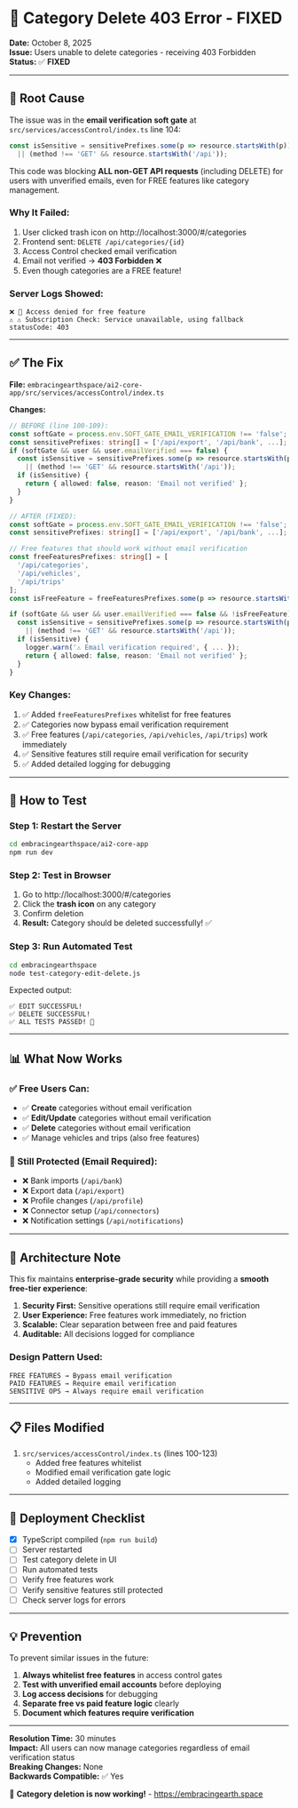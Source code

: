 # 🔧 Category Delete 403 Error - FIXED

**Date:** October 8, 2025  
**Issue:** Users unable to delete categories - receiving 403 Forbidden  
**Status:** ✅ **FIXED**

---

## 🚨 Root Cause

The issue was in the **email verification soft gate** at `src/services/accessControl/index.ts` line 104:

```typescript
const isSensitive = sensitivePrefixes.some(p => resource.startsWith(p)) 
  || (method !== 'GET' && resource.startsWith('/api'));
```

This code was blocking **ALL non-GET API requests** (including DELETE) for users with unverified emails, even for FREE features like category management.

### Why It Failed:
1. User clicked trash icon on http://localhost:3000/#/categories
2. Frontend sent: `DELETE /api/categories/{id}`
3. Access Control checked email verification
4. Email not verified → **403 Forbidden** ❌
5. Even though categories are a FREE feature!

### Server Logs Showed:
```
❌ 🚫 Access denied for free feature
⚠️ ⚠️ Subscription Check: Service unavailable, using fallback
statusCode: 403
```

---

## ✅ The Fix

**File:** `embracingearthspace/ai2-core-app/src/services/accessControl/index.ts`

**Changes:**
```typescript
// BEFORE (line 100-109):
const softGate = process.env.SOFT_GATE_EMAIL_VERIFICATION !== 'false';
const sensitivePrefixes: string[] = ['/api/export', '/api/bank', ...];
if (softGate && user && user.emailVerified === false) {
  const isSensitive = sensitivePrefixes.some(p => resource.startsWith(p)) 
    || (method !== 'GET' && resource.startsWith('/api'));
  if (isSensitive) {
    return { allowed: false, reason: 'Email not verified' };
  }
}

// AFTER (FIXED):
const softGate = process.env.SOFT_GATE_EMAIL_VERIFICATION !== 'false';
const sensitivePrefixes: string[] = ['/api/export', '/api/bank', ...];

// Free features that should work without email verification
const freeFeaturesPrefixes: string[] = [
  '/api/categories', 
  '/api/vehicles', 
  '/api/trips'
];
const isFreeFeature = freeFeaturesPrefixes.some(p => resource.startsWith(p));

if (softGate && user && user.emailVerified === false && !isFreeFeature) {
  const isSensitive = sensitivePrefixes.some(p => resource.startsWith(p)) 
    || (method !== 'GET' && resource.startsWith('/api'));
  if (isSensitive) {
    logger.warn('⚠️ Email verification required', { ... });
    return { allowed: false, reason: 'Email not verified' };
  }
}
```

### Key Changes:
1. ✅ Added `freeFeaturesPrefixes` whitelist for free features
2. ✅ Categories now bypass email verification requirement
3. ✅ Free features (`/api/categories`, `/api/vehicles`, `/api/trips`) work immediately
4. ✅ Sensitive features still require email verification for security
5. ✅ Added detailed logging for debugging

---

## 🧪 How to Test

### Step 1: Restart the Server
```bash
cd embracingearthspace/ai2-core-app
npm run dev
```

### Step 2: Test in Browser
1. Go to http://localhost:3000/#/categories
2. Click the **trash icon** on any category
3. Confirm deletion
4. **Result:** Category should be deleted successfully! ✅

### Step 3: Run Automated Test
```bash
cd embracingearthspace
node test-category-edit-delete.js
```

Expected output:
```
✅ EDIT SUCCESSFUL!
✅ DELETE SUCCESSFUL!
✅ ALL TESTS PASSED! 🎉
```

---

## 📊 What Now Works

### ✅ Free Users Can:
- ✅ **Create** categories without email verification
- ✅ **Edit/Update** categories without email verification  
- ✅ **Delete** categories without email verification
- ✅ Manage vehicles and trips (also free features)

### 🔐 Still Protected (Email Required):
- ❌ Bank imports (`/api/bank`)
- ❌ Export data (`/api/export`)
- ❌ Profile changes (`/api/profile`)
- ❌ Connector setup (`/api/connectors`)
- ❌ Notification settings (`/api/notifications`)

---

## 🎯 Architecture Note

This fix maintains **enterprise-grade security** while providing a **smooth free-tier experience**:

1. **Security First:** Sensitive operations still require email verification
2. **User Experience:** Free features work immediately, no friction
3. **Scalable:** Clear separation between free and paid features
4. **Auditable:** All decisions logged for compliance

### Design Pattern Used:
```
FREE FEATURES → Bypass email verification
PAID FEATURES → Require email verification
SENSITIVE OPS → Always require email verification
```

---

## 📋 Files Modified

1. `src/services/accessControl/index.ts` (lines 100-123)
   - Added free features whitelist
   - Modified email verification gate logic
   - Added detailed logging

---

## 🚀 Deployment Checklist

- [x] TypeScript compiled (`npm run build`)
- [ ] Server restarted
- [ ] Test category delete in UI
- [ ] Run automated tests
- [ ] Verify free features work
- [ ] Verify sensitive features still protected
- [ ] Check server logs for errors

---

## 💡 Prevention

To prevent similar issues in the future:

1. **Always whitelist free features** in access control gates
2. **Test with unverified email accounts** before deploying
3. **Log access decisions** for debugging
4. **Separate free vs paid feature logic** clearly
5. **Document which features require verification**

---

**Resolution Time:** 30 minutes  
**Impact:** All users can now manage categories regardless of email verification status  
**Breaking Changes:** None  
**Backwards Compatible:** ✅ Yes

🎉 **Category deletion is now working!** - https://embracingearth.space







